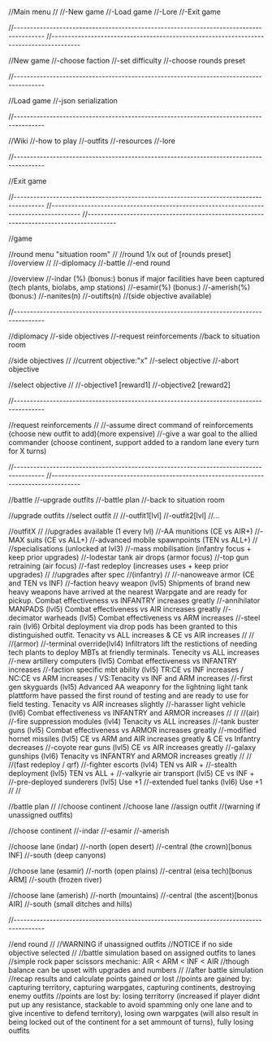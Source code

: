 ﻿//Main menu
//
//-New game
//-Load game
//-Lore
//-Exit game

//---------------------------------------------------------------------------------------
//---------------------------------------------------------------------------------------

//New game
//-choose faction
//-set difficulty
//-choose rounds preset

//---------------------------------------------------------------------------------------

//Load game
//-json serialization

//---------------------------------------------------------------------------------------

//Wiki
//-how to play
//-outfits
//-resources
//-lore

//---------------------------------------------------------------------------------------

//Exit game



//---------------------------------------------------------------------------------------
//---------------------------------------------------------------------------------------
//---------------------------------------------------------------------------------------


//game

//round menu "situation room"
//
//round 1/x out of [rounds preset]
//overview
//
//-diplomacy
//-battle
//-end round


//overview
//-indar (%) (bonus:)           bonus if major facilities have been captured (tech plants, biolabs, amp stations)
//-esamir(%) (bonus:)
//-amerish(%) (bonus:)
//-nanites(n)
//-outifts(n)
//(side objective available)

//---------------------------------------------------------------------------------------

//diplomacy
//-side objectives
//-request reinforcements
//back to situation room

//side objectives
//
//current objective:"x"
//-select objective
//-abort objective

//select objective
//
//-objective1 [reward1]
//-objective2 [reward2]

//---------------------------------------------------------------------------------------

//request reinforcements
//
//-assume direct command of reinforcements (choose new outfit to add)(more expensive)
//-give a war goal to the allied commander (choose continent, support added to a random lane every turn for X turns)


//---------------------------------------------------------------------------------------
//---------------------------------------------------------------------------------------

//battle
//-upgrade outfits
//-battle plan
//-back to situation room

//upgrade outfits
//select outfit
//
//-outfit1[lvl]
//-outfit2[lvl]
//...

//outfitX
//
//upgrades available (1 every lvl)
//-AA munitions (CE vs AIR+)
//-MAX suits (CE vs ALL+)
//-advanced mobile spawnpoints (TEN vs ALL+)
//
//specialisations (unlocked at lvl3)
//-mass mobilisation (infantry focus + keep prior upgrades)
//-lodestar tank air drops (armor focus)
//-top gun retraining (air focus)
//-fast redeploy (increases uses + keep prior upgrades)
//
//upgrades after spec 
//(infantry)
//
//-nanoweave armor (CE and TEN vs INF)
//-faction heavy weapon (lvl5)          Shipments of brand new heavy weapons have arrived at the nearest Warpgate and are ready for pickup. Combat effectiveness vs INFANTRY increases greatly
//-annihilator MANPADS (lvl5)           Combat effectiveness vs AIR increases greatly
//-decimator warheads (lvl5)            Combat effectiveness vs ARM increases
//-steel rain (lvl6)                    Orbital deployment via drop pods has been granted to this distinguished outfit. Tenacity vs ALL increases & CE vs AIR increases
//
//
//(armor)
//-terminal override(lvl4)              Infiltrators lift the restictions of needing tech plants to deploy MBTs at friendly terminals. Tenecity vs ALL increases
//-new artillery computers (lvl5)       Combat effectiveness vs INFANTRY increases
//-faction specific mbt ability (lvl5)  TR:CE vs INF increases / NC:CE vs ARM increases / VS:Tenacity vs INF and ARM increases
//-first gen skyguards (lvl5)           Advanced AA weaponry for the lightning light tank plattform have passed the first round of testing and are ready to use for field testing. Tenacity vs AIR increases slightly
//-harasser light vehicle (lvl6)        Combat effectiveness vs INFANTRY and ARMOR increases
//
//
//(air)
//-fire suppression modules (lvl4)      Tenacity vs ALL increases
//-tank buster guns (lvl5)              Combat effectiveness vs ARMOR increases greatly
//-modified hornet missiles (lvl5)      CE vs ARM and AIR increases greatly & CE vs Infantry decreases
//-coyote rear guns (lvl5)              CE vs AIR increases greatly 
//-galaxy gunships (lvl6)               Tenacity vs INFANTRY and ARMOR increases greatly
//
//
//(fast redeploy / qrf)
//-fighter escorts (lvl4)               TEN vs AIR +
//-stealth deployment (lvl5)            TEN vs ALL +
//-valkyrie air transport (lvl5)        CE vs INF +
//-pre-deployed sunderers (lvl5)        Use +1
//-extended fuel tanks (lvl6)           Use +1
//
//




//battle plan
//
//choose continent
//choose lane
//assign outfit
//(warning if unassigned outfits)

//choose continent
//-indar
//-esamir
//-amerish

//choose lane (indar)
//-north (open desert)
//-central (the crown)[bonus INF]
//-south (deep canyons)

//choose lane (esamir)
//-north (open plains)
//-central (eisa tech)[bonus ARM]
//-south (frozen river)

//choose lane (amerish)
//-north (mountains)
//-central (the ascent)[bonus AIR]
//-south (small ditches and hills)

//---------------------------------------------------------------------------------------

//end round
//
//WARNING if unassigned outfits
//NOTICE if no side objective selected
//
//battle simulation based on assigned outfits to lanes
//simple rock paper scissors mechanic: AIR < ARM < INF < AIR
//though balance can be upset with upgrades and numbers
//
//after battle simulation
//recap results and calculate points gained or lost
//points are gained by: capturing territory, capturing warpgates, capturing continents, destroying enemy outfits
//points are lost by: losing territorry (increased if player didnt put up any resistance, stackable to avoid spamming only one lane and to give incentive to defend territory), losing own warpgates (will also result in being locked out of the continent for a set ammount of turns), fully losing outfits

